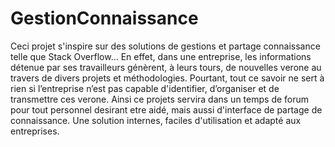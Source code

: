 # GestionConnaissance
Ceci projet s'inspire sur des solutions de gestions et partage connaissance telle que Stack Overflow... 
En effet, dans une entreprise, les informations détenue par ses travailleurs génèrent, à leurs tours, 
de nouvelles verone au travers de divers projets et méthodologies. 
Pourtant, tout ce savoir ne sert à rien si l’entreprise n’est pas capable d'identifier, d’organiser et de transmettre ces verone. 
Ainsi ce projets servira dans un temps de forum pour tout personnel desirant etre aidé, mais aussi d'interface de partage de connaissance. 
Une solution internes, faciles d'utilisation et adapté aux entreprises.
